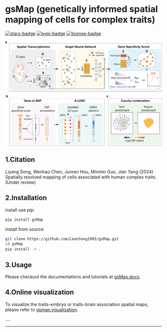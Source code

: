 # gsMap (genetically informed spatial mapping of cells for complex traits)
[![stars-badge](https://img.shields.io/github/stars/LeonSong1995/gsMap?logo=GitHub&color=yellow)](https://github.com/LeonSong1995/gsMap/stargazers)
[![pypi-badge](https://img.shields.io/pypi/v/gsMap)](https://pypi.org/p/gsMap)
[![license-badge](https://img.shields.io/badge/License-MIT-yellow.svg)](https://opensource.org/licenses/MIT)

![Model architecture](schematic.png)

## 1.Citation
Liyang Song, Wenhao Chen, Junren Hou, Minmin Guo, Jian Yang (2024) Spatially resolved mapping of cells associated with human complex traits. (Under review)

## 2.Installation

install use pip:

```bash
pip install gsMap
```

install from source:

```bash
git clone https://github.com/LeonSong1995/gsMap.git
cd gsMap
pip install -e .
```

## 3.Usage

Please checkout the documentations and tutorials at
[gsMap.docs](https://yanglab.westlake.edu.cn/gsmap/document/software).


## 4.Online visualization

To visualize the traits-embryo or traits-brain association spatial maps, please refer to [gsmap.visualization](https://yanglab.westlake.edu.cn/gsmap/visualize).

....

---
